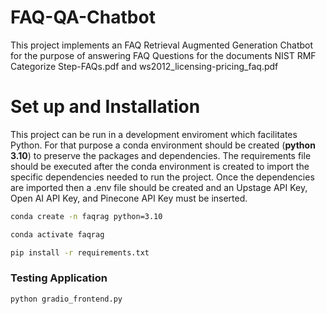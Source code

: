 # FAQ-QA-Chatbot

This project implements an FAQ Retrieval Augmented Generation Chatbot for the purpose of answering FAQ Questions for the documents NIST RMF Categorize Step-FAQs.pdf and ws2012_licensing-pricing_faq.pdf

# Set up and Installation

This project can be run in a development enviroment which facilitates Python. For that purpose a conda environment should be created (**python 3.10**) to preserve the packages and dependencies. The requirements file should be executed after the conda environment is created to import the specific dependencies needed to run the project. Once the dependencies are imported then a .env file should be created and an Upstage API Key, Open AI API Key, and Pinecone API Key must be inserted. 

```bash
conda create -n faqrag python=3.10

conda activate faqrag

pip install -r requirements.txt
```
### Testing Application

```bash
python gradio_frontend.py
```